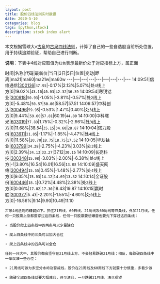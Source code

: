 ```yaml
---
layout: post
title: 股价四线法则实时数据
date: 2020-5-10
categories: blog
tags: [python,stock]
description: stock index alert
---
```



本文根据雪球大v[古泉](https://xueqiu.com/u/7148646888)的[古泉四线法则](https://xueqiu.com/7148646888/130498192)，计算了自己的一些自选股当前所处位置，用于持续追踪验证，帮助自己进行判断。

**说明**：下表中4线对应取值为`红色`表示最新价处于对应指标上方，属正面

时间|名称|代码|最新价|当日|3日|5日|位置|变动|距离|ma21|ma60|ma21w|ma60w
---|---|---|---|---|---|---|---|---
14:09:51|信维通信|[300136](https://xueqiu.com/S/SZ300136)|`47.95`|-0.17%|2.13%|5.07%|处`4`线上方|0|19.02%|`43.10`|`40.03`|`42.32`|`36.39`
14:09:54|寒锐钴业|[300618](https://xueqiu.com/S/SZ300618)|`50.93`|-1.05%|-3.81%|-0.57%|处`2`线上方|0|-5.48%|`50.57`|`50.00`|58.57|57.51
14:09:57|中科创达|[300496](https://xueqiu.com/S/SZ300496)|`59.95`|-0.53%|1.47%|0.40%|处`3`线上方|0|9.44%|`59.60`|`57.81`|60.19|`44.80`
14:10:00|中科曙光|[603019](https://xueqiu.com/S/SH603019)|`37.89`|1.75%|-0.32%|-2.96%|处`3`线上方|0|11.68%|38.54|`35.15`|`34.60`|`28.87`
14:10:04|诺力股份|[603611](https://xueqiu.com/S/SH603611)|`21.05`|-1.17%|-1.85%|-4.47%|处`4`线上方|0|11.58%|`20.70`|`18.75`|`18.75`|`17.52`
14:10:05|华友钴业|[603799](https://xueqiu.com/S/SH603799)|`34.28`|-2.75%|-4.23%|3.03%|处`3`线上方|0|2.39%|`34.13`|`33.27`|37.12|`30.15`
14:10:09|长亮科技|[300348](https://xueqiu.com/S/SZ300348)|`15.98`|-3.03%|-2.00%|-6.38%|处`1`线上方|-1|3.80%|16.54|16.01|16.56|`13.08`
14:10:09|盛天网络|[300494](https://xueqiu.com/S/SZ300494)|`15.55`|0.45%|-1.48%|-2.77%|处`4`线上方|0|9.05%|`15.03`|`14.12`|`14.69`|`13.32`
14:10:14|金证股份|[600446](https://xueqiu.com/S/SH600446)|`18.1`|0.72%|4.48%|2.38%|处`2`线上方|0|0.06%|`17.02`|`17.30`|18.43|19.87
14:10:15|赢时胜|[300377](https://xueqiu.com/S/SZ300377)|`8.43`|-2.20%|-1.55%|-4.60%|处`0`线上方|0|-16.56%|9.14|9.90|10.49|11.10

```
古泉4线法则的精髓如下。抓住21日线、60日线、21周线及60周线等四条线，外加21月线，任何一只股票上涨都要穿过这四条线，任何一只股票要想爆雷也要先下穿过这四条线：

+ 当股价爬上四条线中的两条可以少量建仓

+ 爬上四条线中的三条可以加大仓位

+ 爬上四条线中的四条可以全仓

任何一只大牛，其股价都会坚守在21月线上方，不会轻易跌破21月线；相反，每跌破四条线中一条就减一些仓位：

+ 21周线可做为多空分水岭及警戒线，股价在21周线及60周线下方就要十分慎重，多看少做

+ 跌破全部四条线就要大幅减仓，甚至清仓，一旦跌破21月线，清仓观望
```
